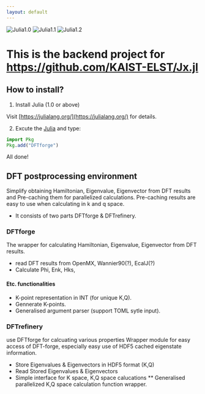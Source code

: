 ```yaml
---
layout: default
---
```

![Julia1.0](https://img.shields.io/badge/Julia-1.0-blue.svg?longCache=true)  ![Julia1.1](https://img.shields.io/badge/Julia-1.1-blue.svg?longCache=true) ![Julia1.2](https://img.shields.io/badge/Julia-1.2-blue.svg?longCache=true) 

# This is the backend project for https://github.com/KAIST-ELST/Jx.jl

## How to install?
1. Install Julia (1.0 or above)

Visit [https://julialang.org/](https://julialang.org/) for details.

2. Excute the [Julia](https://julialang.org/) and type:
```julia
import Pkg
Pkg.add("DFTforge")
```
All done!

## DFT postprocessing environment
Simplify obtaining Hamiltonian, Eigenvalue, Eigenvector from DFT results and Pre-caching them for parallelized calculations.
Pre-caching results are easy to use when calculating in k and q space.
 * It consists of two parts DFTforge & DFTrefinery.
 


### DFTforge
The wrapper for calculating Hamiltonian, Eigenvalue, Eigenvector from DFT results.

 * read DFT results from OpenMX, Wannier90(?), EcalJ(?)
 * Calculate Phi, Enk, Hks,

#### Etc. functionalities
 * K-point representation in INT (for unique K,Q).
 * Gennerate K-points.
 * Generalised argument parser (support TOML sytle input).



### DFTrefinery
use DFTforge for calcuating various properties
Wrapper module for easy access of DFT-forge, especially easy use of HDF5 cached eigenstate information.

 * Store Eigenvalues & Eigenvectors in HDF5 format (K,Q)
 * Read Stored Eigenvalues & Eigenvectors
 * Simple interface for K space, K,Q space calucations
 ** Generalised parallelized K,Q space calculation function wrapper.

